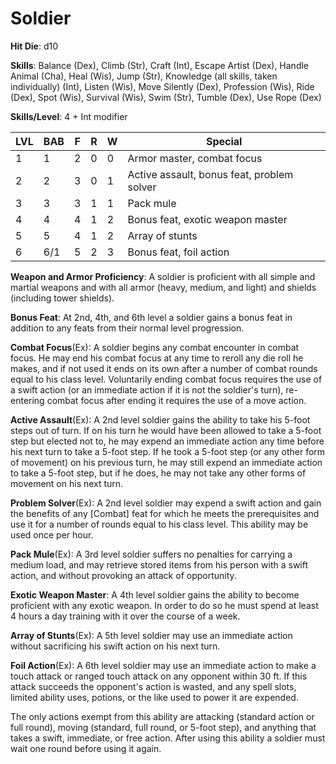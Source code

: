 # Soldier 

**Hit Die**: d10

**Skills**: Balance (Dex), Climb (Str), Craft (Int), Escape Artist (Dex), Handle Animal (Cha), Heal (Wis), Jump (Str), Knowledge (all skills, taken individually) (Int), Listen (Wis), Move Silently (Dex), Profession (Wis), Ride (Dex), Spot (Wis), Survival (Wis), Swim (Str), Tumble (Dex), Use Rope (Dex)

**Skills/Level**: 4 + Int modifier

LVL | BAB | F | R | W | Special 
--- | --- | - | - | - | ------- 
1   | 1   | 2 | 0 | 0 | Armor master, combat focus          
2   | 2   | 3 | 0 | 1 | Active assault, bonus feat, problem solver          
3   | 3   | 3 | 1 | 1 | Pack mule 
4   | 4   | 4 | 1 | 2 | Bonus feat, exotic weapon master
5   | 5   | 4 | 1 | 2 | Array of stunts       
6   | 6/1 | 5 | 2 | 3 | Bonus feat, foil action

**Weapon and Armor Proficiency**: A soldier is proficient with all simple and martial weapons and with all armor (heavy, medium, and light) and shields (including tower shields).

**Bonus Feat**: At 2nd, 4th, and 6th level a soldier gains a bonus feat in addition to any feats from their normal level progression.

**Combat Focus**(Ex): A soldier begins any combat encounter in combat focus. He may end his combat focus at any time to reroll any die roll he makes, and if not used it ends on its own after a number of combat rounds equal to his class level. Voluntarily ending combat focus requires the use of a swift action (or an immediate action if it is not the soldier's turn), re-entering combat focus after ending it requires the use of a move action.

**Active Assault**(Ex): A 2nd level soldier gains the ability to take his 5-foot steps out of turn. If on his turn he would have been allowed to take a 5-foot step but elected not to, he may expend an immediate action any time before his next turn to take a 5-foot step. If he took a 5-foot step (or any other form of movement) on his previous turn, he may still expend an immediate action to take a 5-foot step, but if he does, he may not take any other forms of movement on his next turn.

**Problem Solver**(Ex): A 2nd level soldier may expend a swift action and gain the benefits of any [Combat] feat for which he meets the prerequisites and use it for a number of rounds equal to his class level. This ability may be used once per hour.

**Pack Mule**(Ex): A 3rd level soldier suffers no penalties for carrying a medium load, and may retrieve stored items from his person with a swift action, and without provoking an attack of opportunity. 

**Exotic Weapon Master**: A 4th level soldier gains the ability to become proficient with any exotic weapon. In order to do so he must spend at least 4 hours a day training with it over the course of a week.

**Array of Stunts**(Ex): A 5th level soldier may use an immediate action without sacrificing his swift action on his next turn.

**Foil Action**(Ex): A 6th level soldier may use an immediate action to make a touch attack or ranged touch attack on any opponent within 30 ft. If this attack succeeds the opponent's action is wasted, and any spell slots, limited ability uses, potions, or the like used to power it are expended.

The only actions exempt from this ability are attacking (standard action or full round), moving (standard, full round, or 5-foot step), and anything that takes a swift, immediate, or free action. After using this ability a soldier must wait one round before using it again.